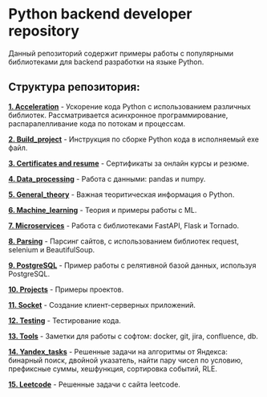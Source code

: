 # Python backend developer repository
Данный репозиторий содержит примеры работы с популярными библиотеками для backend разработки на языке Python. 

## Структура репозитория:
[**1. Acceleration**](https://github.com/devFF/FindJob/tree/main/Acceleration) - Ускорение кода Python с использованием различных библиотек. Рассматривается асинхронное программирование, распаралелливание кода по потокам и процессам.

[**2. Build_project**](https://github.com/devFF/FindJob/tree/main/Build_project) - Инструкция по сборке Python кода в исполняемый exe файл.

[**3. Certificates and resume**](https://github.com/devFF/FindJob/tree/main/Certificates%20and%20resume) - Сертификаты за онлайн курсы и резюме.

[**4. Data_processing**](https://github.com/devFF/FindJob/tree/main/Data_processing) - Работа с данными: pandas и numpy.

[**5. General_theory**](https://github.com/devFF/FindJob/tree/main/General_theory) - Важная теоритическая информация о Python.

[**6. Machine_learning**](https://github.com/devFF/FindJob/tree/main/Machine_learning) - Теория и примеры работы с ML.

[**7. Microservices**](https://github.com/devFF/FindJob/tree/main/Microservices) - Работа с библиотеками FastAPI, Flask и Tornado.

[**8. Parsing**](https://github.com/devFF/FindJob/tree/main/Parsing) - Парсинг сайтов, с использованием библиотек request, selenium и BeautifulSoup.

[**9. PostgreSQL**](https://github.com/devFF/FindJob/tree/main/PostgreSQL) - Пример работы с релятивной базой данных, используя PostgreSQL.

[**10. Projects**](https://github.com/devFF/FindJob/tree/main/Projects) - Примеры проектов.

[**11. Socket**](https://github.com/devFF/FindJob/tree/main/Socket) - Создание клиент-серверных приложений.

[**12. Testing**](https://github.com/devFF/FindJob/tree/main/Testing) - Тестирование кода.

[**13. Tools**](https://github.com/devFF/FindJob/tree/main/Tools) - Заметки для работы с софтом: docker, git, jira, confluence, db.

[**14. Yandex_tasks**](https://github.com/devFF/FindJob/tree/main/Yandex_tasks) - Решенные задачи на алгоритмы от Яндекса: бинарный поиск, двойной указатель, найти пару чисел по условию, префиксные суммы, хешфункция, сортировка событий, RLE.

[**15. Leetcode**](https://github.com/devFF/FindJob/tree/main/Leetcode) - Решенные задачи с сайта leetcode.


